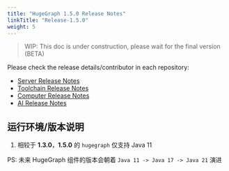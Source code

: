 ```yaml
---
title: "HugeGraph 1.5.0 Release Notes"
linkTitle: "Release-1.5.0"
weight: 5
---
```


> WIP: This doc is under construction, please wait for the final version (BETA) 

Please check the release details/contributor in each repository:

- [Server Release Notes](https://github.com/apache/incubator-hugegraph/releases)
- [Toolchain Release Notes](https://github.com/apache/incubator-hugegraph-toolchain/releases)
- [Computer Release Notes](https://github.com/apache/incubator-hugegraph-computer/releases)
- [AI Release Notes](https://github.com/apache/incubator-hugegraph-ai/releases)

## 运行环境/版本说明

1. 相较于 **1.3.0**，**1.5.0** 的 `hugegraph` 仅支持 Java 11

PS: 未来 HugeGraph 组件的版本会朝着 `Java 11 -> Java 17 -> Java 21` 演进
